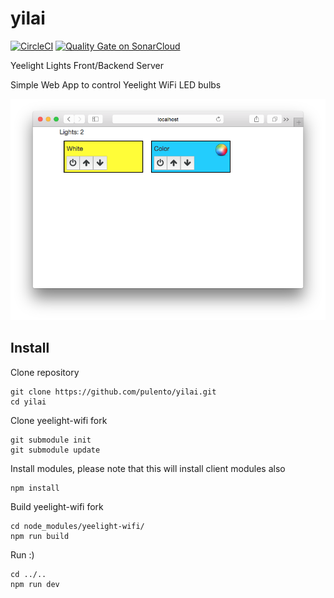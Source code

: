 # yilai
[![CircleCI](https://circleci.com/gh/pulento/yilai.svg?style=svg)](https://circleci.com/gh/pulento/yilai) [![Quality Gate on SonarCloud](https://sonarcloud.io/api/badges/gate?key=yilai)](https://sonarcloud.io/dashboard/index/yilai)

Yeelight Lights Front/Backend Server

Simple Web App to control Yeelight WiFi LED bulbs

![screenshot](https://github.com/pulento/yilai/raw/master/client/public/images/yilai_landing.png)

## Install

Clone repository
```
git clone https://github.com/pulento/yilai.git
cd yilai
```
Clone yeelight-wifi fork
```
git submodule init
git submodule update
```

Install modules, please note that this will install client modules also
```
npm install
```

Build yeelight-wifi fork
```
cd node_modules/yeelight-wifi/
npm run build
```

Run :)
```
cd ../..
npm run dev
```
